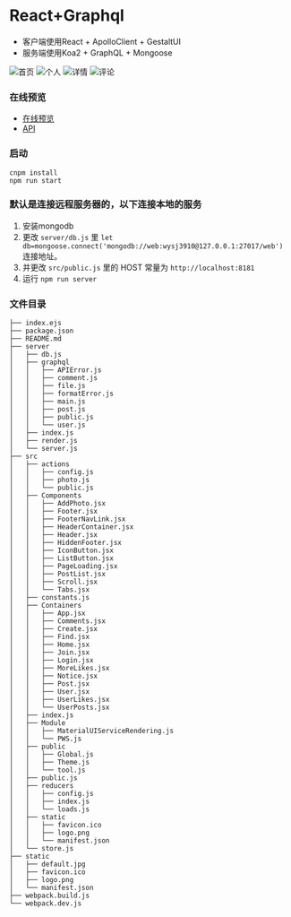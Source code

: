 # React+Graphql

* 客户端使用React + ApolloClient + GestaltUI
* 服务端使用Koa2 + GraphQL + Mongoose

![首页](https://github.com/tzuser/react-graphql/blob/master/readmeImages/1.png)
![个人](https://github.com/tzuser/react-graphql/blob/master/readmeImages/2.png)
![详情](https://github.com/tzuser/react-graphql/blob/master/readmeImages/3.png)
![评论](https://github.com/tzuser/react-graphql/blob/master/readmeImages/4.png)

### 在线预览
* [在线预览](http://otaku.tangzuo.cc:8181)
* [API](http://otaku.tangzuo.cc:8181/graphql)

### 启动
```
cnpm install
npm run start
```

### 默认是连接远程服务器的，以下连接本地的服务
1. 安装mongodb
2. 更改 `server/db.js` 里 `let db=mongoose.connect('mongodb://web:wysj3910@127.0.0.1:27017/web')` 连接地址。
3. 并更改 `src/public.js` 里的 HOST 常量为 `http://localhost:8181`
4. 运行 `npm run server`


### 文件目录
```
├── index.ejs
├── package.json
├── README.md
├── server
│   ├── db.js
│   ├── graphql
│   │   ├── APIError.js
│   │   ├── comment.js
│   │   ├── file.js
│   │   ├── formatError.js
│   │   ├── main.js
│   │   ├── post.js
│   │   ├── public.js
│   │   └── user.js
│   ├── index.js
│   ├── render.js
│   └── server.js
├── src
│   ├── actions
│   │   ├── config.js
│   │   ├── photo.js
│   │   └── public.js
│   ├── Components
│   │   ├── AddPhoto.jsx
│   │   ├── Footer.jsx
│   │   ├── FooterNavLink.jsx
│   │   ├── HeaderContainer.jsx
│   │   ├── Header.jsx
│   │   ├── HiddenFooter.jsx
│   │   ├── IconButton.jsx
│   │   ├── ListButton.jsx
│   │   ├── PageLoading.jsx
│   │   ├── PostList.jsx
│   │   ├── Scroll.jsx
│   │   └── Tabs.jsx
│   ├── constants.js
│   ├── Containers
│   │   ├── App.jsx
│   │   ├── Comments.jsx
│   │   ├── Create.jsx
│   │   ├── Find.jsx
│   │   ├── Home.jsx
│   │   ├── Join.jsx
│   │   ├── Login.jsx
│   │   ├── MoreLikes.jsx
│   │   ├── Notice.jsx
│   │   ├── Post.jsx
│   │   ├── User.jsx
│   │   ├── UserLikes.jsx
│   │   └── UserPosts.jsx
│   ├── index.js
│   ├── Module
│   │   ├── MaterialUIServiceRendering.js
│   │   └── PWS.js
│   ├── public
│   │   ├── Global.js
│   │   ├── Theme.js
│   │   └── tool.js
│   ├── public.js
│   ├── reducers
│   │   ├── config.js
│   │   ├── index.js
│   │   └── loads.js
│   ├── static
│   │   ├── favicon.ico
│   │   ├── logo.png
│   │   └── manifest.json
│   └── store.js
├── static
│   ├── default.jpg
│   ├── favicon.ico
│   ├── logo.png
│   └── manifest.json
├── webpack.build.js
└── webpack.dev.js

```
